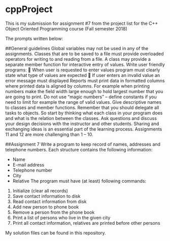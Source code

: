 # cppProject
This is my submission for assignment #7 from the project list for the C++ Object
Oriented Programming course (Fall semester 2018)

The prompts written below:

##General guidelines
Global variables may not be used in any of the assignments.
Classes that are to be saved to a file must provide overloaded operators for writing to and reading from a
file. A class may provide a separate member function for interactive entry of values.
Write user friendly programs:
 When user is requested to enter values program must clearly state what type of values are
expected
 If user enters an invalid value an error message must displayed
Reports must print data in formatted columns where printed data is aligned by columns. For example when
printing numbers make the field width large enough to hold largest number that you are going to print.
Do not use “magic numbers” – define constants if you need to limit for example the range of valid values.
Give descriptive names to classes and member functions.
Remember that you should delegate all tasks to objects. So start by thinking what each class in your
program does and what is the relation between the classes.
Ask questions and discuss your design decisions with the instructor and other students. Sharing and
exchanging ideas is an essential part of the learning process.
Assignments 11 and 12 are more challenging than 1 – 10.

##Assignment 7
Write a program to keep record of names, addresses and telephone numbers.
Each structure contains the following information:
- Name
- E-mail address
- Telephone number
- City
- Relative
The program must have (at least) following commands:
1. Initialize (clear all records)
2. Save contact information to disk
3. Read contact information from disk
4. Add new person to phone book
5. Remove a person from the phone book
6. Print a list of persons who live in the given city
7. Print all contact information, relatives are printed before other persons

My solution files can be found in this repository.
